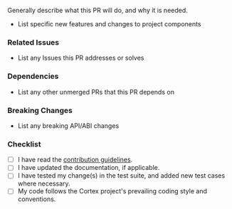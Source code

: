 Generally describe what this PR will do, and why it is needed.

- List specific new features and changes to project components

### Related Issues ###

- List any Issues this PR addresses or solves

### Dependencies ###

- List any other unmerged PRs that this PR depends on

### Breaking Changes ###

- List any breaking API/ABI changes

### Checklist ###

- [ ] I have read the [contribution guidelines](https://github.com/ImageEngine/cortex/blob/master/CONTRIBUTING.md).
- [ ] I have updated the documentation, if applicable.
- [ ] I have tested my change(s) in the test suite, and added new test cases where necessary.
- [ ] My code follows the Cortex project's prevailing coding style and conventions.
